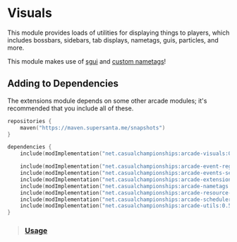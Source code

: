 # Visuals

This module provides loads of utilities for displaying things to players, which includes
bossbars, sidebars, tab displays, nametags, guis, particles, and more. 

This module makes use of [sgui](https://github.com/Patbox/sgui) and 
[custom nametags](https://github.com/senseiwells/CustomNameTags)!

## Adding to Dependencies

The extensions module depends on some other arcade modules; it's recommended that you
include all of these.

```kts
repositories {
    maven("https://maven.supersanta.me/snapshots")
}

dependencies {
    include(modImplementation("net.casualchampionships:arcade-visuals:0.5.2-beta.1+1.21.8")!!)

    include(modImplementation("net.casualchampionships:arcade-event-registry:0.5.2-beta.1+1.21.8")!!)
    include(modImplementation("net.casualchampionships:arcade-events-server:0.5.2-beta.1+1.21.8")!!)
    include(modImplementation("net.casualchampionships:arcade-extensions:0.5.2-beta.1+1.21.8")!!)
    include(modImplementation("net.casualchampionships:arcade-nametags:0.5.2-beta.1+1.21.8")!!)
    include(modImplementation("net.casualchampionships:arcade-resource-pack:0.5.2-beta.1+1.21.8")!!)
    include(modImplementation("net.casualchampionships:arcade-scheduler:0.5.2-beta.1+1.21.8")!!)
    include(modImplementation("net.casualchampionships:arcade-utils:0.5.2-beta.1+1.21.8")!!)
}
```

> ### [Usage](./usage.md)
